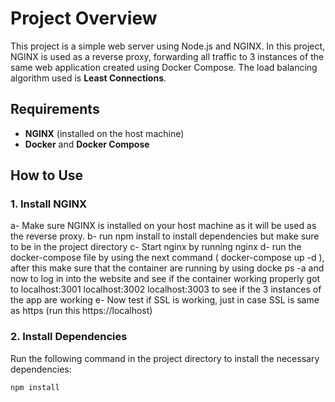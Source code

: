 # Project Overview

This project is a simple web server using Node.js and NGINX. In this project, NGINX is used as a reverse proxy, forwarding all traffic to 3 instances of the same web application created using Docker Compose. The load balancing algorithm used is **Least Connections**.

## Requirements

- **NGINX** (installed on the host machine)
- **Docker** and **Docker Compose**

## How to Use

### 1. Install NGINX
a- Make sure NGINX is installed on your host machine as it will be used as the reverse proxy.
b- run npm install to install dependencies but make sure to be in the project directory
c- Start nginx by running  nginx 
d- run the docker-compose file by using  the next command ( docker-compose up -d ), after this make 
sure that the container are running by using docke ps -a and now to log in into the website and see if the container
working properly got to localhost:3001 localhost:3002 localhost:3003 to see if  the 3 instances of the app are working
e- Now test if SSL is working, just in case SSL is same as https (run this https://localhost)

### 2. Install Dependencies
Run the following command in the project directory to install the necessary dependencies:

```bash
npm install
